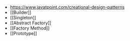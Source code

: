 - https://www.javatpoint.com/creational-design-patterns
- [[Builder]]
- [[Singleton]]
- [[Abstract Factory]]
- [[Factory Method]]
- [[Prototype]]